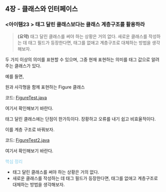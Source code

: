 ## 4장 - 클래스와 인터페이스

### <아이템23 > 태그 달린 클래스보다는 클래스 계층구조를 활용하라 

> **(요약)** 태그 달린 클래스를 써야 하는 상황은 거의 없다. 새로운 클래스를 작성하는 데 태그 필드가 등장한다면, 태그를 없애고 계층구조로 대체하는 방법을 생각해보자.

두 가지 이상의 의미를 표현할 수 있으며, 그중 현재 표현하는 의미를 태그 값으로 알려주는 클래스가 있다.

예를 들면,

원과 사각형을 함께 표현하는 Figure 클래스 

코드: [FigureTest.java](https://github.com/ziippy/EffectiveJava/blob/master/src/chapter4/item23/FigureTest.java)

여기서 확인해보기 바란다.

태그 달린 클래스에는 단점이 한가득이다. 장황하고 오류를 내기 쉽고 비효율적이다.

이를 계층 구조로 바꿔보자.

코드: [FigureTest2.java](https://github.com/ziippy/EffectiveJava/blob/master/src/chapter4/item23/FigureTest2.java)

여기서 확인해보기 바란다.


<span style="color:skyblue">핵심 정리</span>
- 태그 달린 클래스를 써야 하는 상황은 거의 없다.
- 새로운 클래스를 작성하는 데 태그 필드가 등장한다면, 태그를 없애고 계층구조로 대체하는 방법을 생각해보자.
